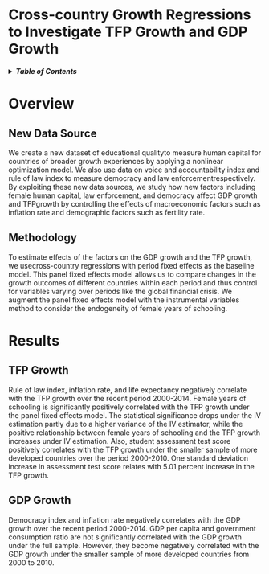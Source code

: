 # Cross-country Growth Regressions to Investigate TFP Growth and GDP Growth
<details>
<summary><strong><em>Table of Contents</em></strong></summary>

- [Overview](#overview)
  - [New Data Source](#new-data-source)
  - [Methodology](#methodology)
- [Results](#results)
  - [TFP Growth](#tfp-growth)
  - [GDP Growth](#gdp-growth)

</details>

# Overview

## New Data Source
We create a new dataset of educational qualityto measure human capital for countries of broader growth experiences by applying a nonlinear optimization model. We also use data on voice and accountability index and rule of law index to measure democracy and law enforcementrespectively. By exploiting these new data sources, we study how new factors including female human capital, law enforcement, and democracy affect GDP growth and TFPgrowth by controlling the effects of macroeconomic factors such as inflation rate and demographic factors such as fertility rate.

## Methodology
To estimate effects of the factors on the GDP growth and the TFP growth, we usecross-country regressions with period fixed effects as the baseline model. This panel fixed effects model allows us to compare changes in the growth outcomes of different countries within each period and thus control for variables varying over periods like the global financial crisis. We augment the panel fixed effects model with the instrumental variables method to consider the endogeneity of female years of schooling.

# Results

## TFP Growth
Rule of law index, inflation rate, and life expectancy negatively correlate with the TFP growth over the recent period 2000-2014. Female years of schooling is significantly positively correlated with the TFP growth under the panel fixed effects model. The statistical significance drops under the IV estimation partly due to a higher variance of the IV estimator, while the positive relationship between female years of schooling and the TFP growth increases under IV estimation. Also, student assessment test score positively correlates with the TFP growth under the smaller sample of more developed countries over the period 2000-2010. One standard deviation increase in assessment test score relates with 5.01 percent increase in the TFP growth.
 
## GDP Growth
Democracy index and inflation rate negatively correlates with the GDP growth over the recent period 2000-2014. GDP per capita and government consumption ratio are not significantly correlated with the GDP growth under the full sample. However, they become negatively correlated with the GDP growth under the smaller sample of more developed countries from 2000 to 2010.


